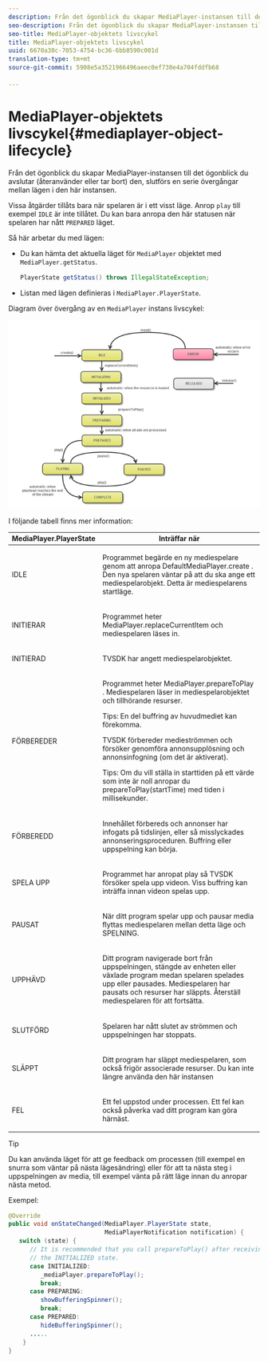 ```yaml
---
description: Från det ögonblick du skapar MediaPlayer-instansen till det ögonblick du avslutar (återanvänder eller tar bort) den, slutförs en serie övergångar mellan lägen i den här instansen.
seo-description: Från det ögonblick du skapar MediaPlayer-instansen till det ögonblick du avslutar (återanvänder eller tar bort) den, slutförs en serie övergångar mellan lägen i den här instansen.
seo-title: MediaPlayer-objektets livscykel
title: MediaPlayer-objektets livscykel
uuid: 6670a30c-7053-4754-bc36-6bb8590c001d
translation-type: tm+mt
source-git-commit: 5908e5a3521966496aeec0ef730e4a704fddfb68

---
```



# MediaPlayer-objektets livscykel{#mediaplayer-object-lifecycle}

Från det ögonblick du skapar MediaPlayer-instansen till det ögonblick du avslutar (återanvänder eller tar bort) den, slutförs en serie övergångar mellan lägen i den här instansen.

Vissa åtgärder tillåts bara när spelaren är i ett visst läge. Anrop `play` till exempel `IDLE` är inte tillåtet. Du kan bara anropa den här statusen när spelaren har nått `PREPARED` läget.

Så här arbetar du med lägen:

* Du kan hämta det aktuella läget för `MediaPlayer` objektet med `MediaPlayer.getStatus`.

   ```java
   PlayerState getStatus() throws IllegalStateException;
   ```

* Listan med lägen definieras i `MediaPlayer.PlayerState`.

Diagram över övergång av en `MediaPlayer` instans livscykel:
<!--<a id="fig_1C55DE3F186F4B36AFFDCDE90379534C"></a>-->

![](assets/player-state-transitions-diagram-android_1.2_web.png)

I följande tabell finns mer information:

<table id="table_426F0093E4214EA88CD72A7796B58DFD"> 
 <thead> 
  <tr> 
   <th colname="col1" class="entry"> MediaPlayer.PlayerState </th> 
   <th colname="col2" class="entry"> Inträffar när </th> 
  </tr> 
 </thead>
 <tbody> 
  <tr> 
   <td colname="col1"> <span class="codeph"> IDLE </span> </td> 
   <td colname="col2"> <p>Programmet begärde en ny mediespelare genom att anropa <span class="codeph"> DefaultMediaPlayer.create </span>. Den nya spelaren väntar på att du ska ange ett mediespelarobjekt. Detta är mediespelarens startläge. </p> </td> 
  </tr> 
  <tr> 
   <td colname="col1"> <span class="codeph"> INITIERAR </span> </td> 
   <td colname="col2"> <p>Programmet heter <span class="codeph"> MediaPlayer.replaceCurrentItem </span>och mediespelaren läses in. </p> </td> 
  </tr> 
  <tr> 
   <td colname="col1"> <span class="codeph"> INITIERAD </span> </td> 
   <td colname="col2"> <p>TVSDK har angett mediespelarobjektet. </p> </td> 
  </tr> 
  <tr> 
   <td colname="col1"> <span class="codeph"> FÖRBEREDER </span> </td> 
   <td colname="col2"> <p>Programmet heter <span class="codeph"> MediaPlayer.prepareToPlay </span>. Mediespelaren läser in mediespelarobjektet och tillhörande resurser. </p> <p>Tips:  En del buffring av huvudmediet kan förekomma. </p> <p>TVSDK förbereder medieströmmen och försöker genomföra annonsupplösning och annonsinfogning (om det är aktiverat). </p> <p>Tips:  Om du vill ställa in starttiden på ett värde som inte är noll anropar du <span class="codeph"> prepareToPlay(startTime) </span> med tiden i millisekunder. </p> </td> 
  </tr> 
  <tr> 
   <td colname="col1"> <span class="codeph"> FÖRBEREDD </span> </td> 
   <td colname="col2"> <p>Innehållet förbereds och annonser har infogats på tidslinjen, eller så misslyckades annonseringsproceduren. Buffring eller uppspelning kan börja. </p> </td> 
  </tr> 
  <tr> 
   <td colname="col1"> <span class="codeph"> SPELA UPP </span> </td> 
   <td colname="col2"> <p>Programmet har anropat <span class="codeph"> play </span>så TVSDK försöker spela upp videon. Viss buffring kan inträffa innan videon spelas upp. </p> </td> 
  </tr> 
  <tr> 
   <td colname="col1"> <span class="codeph"> PAUSAT </span> </td> 
   <td colname="col2"> <p>När ditt program spelar upp och pausar media flyttas mediespelaren mellan detta läge och SPELNING. </p> </td> 
  </tr> 
  <tr> 
   <td colname="col1"> <span class="codeph"> UPPHÄVD </span> </td> 
   <td colname="col2"> <p>Ditt program navigerade bort från uppspelningen, stängde av enheten eller växlade program medan spelaren spelades upp eller pausades. Mediespelaren har pausats och resurser har släppts. Återställ mediespelaren för att fortsätta. </p> </td> 
  </tr> 
  <tr> 
   <td colname="col1"> <span class="codeph"> SLUTFÖRD </span> </td> 
   <td colname="col2"> <p>Spelaren har nått slutet av strömmen och uppspelningen har stoppats. </p> </td> 
  </tr> 
  <tr> 
   <td colname="col1"> <span class="codeph"> SLÄPPT </span> </td> 
   <td colname="col2"> <p>Ditt program har släppt mediespelaren, som också frigör associerade resurser. Du kan inte längre använda den här instansen </p> </td> 
  </tr> 
  <tr> 
   <td colname="col1"> <span class="codeph"> FEL </span> </td> 
   <td colname="col2"> <p>Ett fel uppstod under processen. Ett fel kan också påverka vad ditt program kan göra härnäst. </p> </td> 
  </tr> 
 </tbody> 
</table>

>[!TIP]
>
>Du kan använda läget för att ge feedback om processen (till exempel en snurra som väntar på nästa lägesändring) eller för att ta nästa steg i uppspelningen av media, till exempel vänta på rätt läge innan du anropar nästa metod.

Exempel:

```java
@Override 
public void onStateChanged(MediaPlayer.PlayerState state,  
                           MediaPlayerNotification notification) { 
   switch (state) { 
      // It is recommended that you call prepareToPlay() after receiving  
      // the INITIALIZED state. 
      case INITIALIZED: 
         _mediaPlayer.prepareToPlay(); 
         break; 
      case PREPARING: 
         showBufferingSpinner(); 
         break; 
      case PREPARED: 
         hideBufferingSpinner(); 
      ..... 
    } 
}
```

